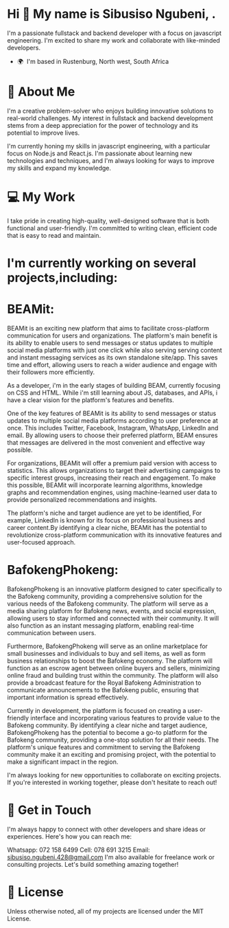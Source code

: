 Hi 👋 My name is Sibusiso Ngubeni, .
====================================

I'm a passionate fullstack and backend developer with a focus on javascript engineering. I'm excited to share my work and collaborate with like-minded developers.

*   🌍  I'm based in Rustenburg, North west, South Africa

🚀 About Me
============================
I'm a creative problem-solver who enjoys building innovative solutions to real-world challenges. My interest in fullstack and backend development stems from a deep appreciation for the power of technology and its potential to improve lives.

I'm currently honing my skills in javascript engineering, with a particular focus on Node.js and React.js. I'm passionate about learning new technologies and techniques, and I'm always looking for ways to improve my skills and expand my knowledge.

💻 My Work
===========================
I take pride in creating high-quality, well-designed software that is both functional and user-friendly. I'm committed to writing clean, efficient code that is easy to read and maintain.

I'm currently working on several projects,including:
==========================

BEAMit:
======================= 
BEAMit is an exciting new platform that aims to facilitate cross-platform communication for users and organizations. The platform's main benefit is its ability to enable users to send messages or status updates to multiple social media platforms with just one click while also serving serving content and instant messaging services as its own standalone site/app. This saves time and effort, allowing users to reach a wider audience and engage with their followers more efficiently.

As a developer, i'm in the early stages of building BEAM, currently focusing on CSS and HTML. While i'm still learning about JS, databases, and APIs, i have a clear vision for the platform's features and benefits.

One of the key features of BEAMit is its ability to send messages or status updates to multiple social media platforms according to user preference at once. This includes Twitter, Facebook, Instagram, WhatsApp, LinkedIn and email. By allowing users to choose their preferred platform, BEAM ensures that messages are delivered in the most convenient and effective way possible.

For organizations, BEAMit will offer a premium paid version with access to statistics. This allows organizations to target their advertising campaigns to specific interest groups, increasing their reach and engagement. To make this possible, BEAMit will incorporate learning algorithms, knowledge graphs and recommendation engines, using machine-learned user data to provide personalized recommendations and insights.

The platform's niche and target audience are yet to be identified, For example, LinkedIn is known for its focus on professional business and career content.By identifying a clear niche, BEAMit has the potential to revolutionize cross-platform communication with its innovative features and user-focused approach.



BafokengPhokeng:
================================ 
BafokengPhokeng is an innovative platform designed to cater specifically to the Bafokeng community, providing a comprehensive solution for the various needs of the Bafokeng community. The platform will serve as a media sharing platform for Bafokeng news, events, and social expression, allowing users to stay informed and connected with their community. It will also function as an instant messaging platform, enabling real-time communication between users.

Furthermore, BafokengPhokeng will serve as an online marketplace for small businesses and individuals to buy and sell items, as well as form business relationships to boost the Bafokeng economy. The platform will function as an escrow agent between online buyers and sellers, minimizing online fraud and building trust within the community. The platform will also provide a broadcast feature for the Royal Bafokeng Administration to communicate announcements to the Bafokeng public, ensuring that important information is spread effectively.

Currently in development, the platform is focused on creating a user-friendly interface and incorporating various features to provide value to the Bafokeng community. By identifying a clear niche and target audience, BafokengPhokeng has the potential to become a go-to platform for the Bafokeng community, providing a one-stop solution for all their needs. The platform's unique features and commitment to serving the Bafokeng community make it an exciting and promising project, with the potential to make a significant impact in the region.

I'm always looking for new opportunities to collaborate on exciting projects. If you're interested in working together, please don't hesitate to reach out!

💬 Get in Touch
================================
I'm always happy to connect with other developers and share ideas or experiences. Here's how you can reach me:

Whatsapp: 072 158 6499
Cell: 078 691 3215
Email: sibusiso.ngubeni.428@gmail.com
I'm also available for freelance work or consulting projects. Let's build something amazing together!

📝 License
===========================
Unless otherwise noted, all of my projects are licensed under the MIT License.
